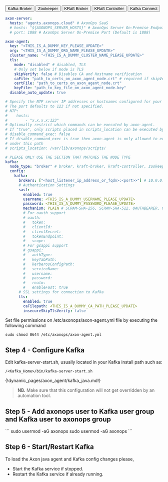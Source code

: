 <br/>
<br/>

<div class="w3-bar w3-light-grey">
  <button class="w3-bar-item w3-button tabSelected w3-grey" id="Broker" onclick="selectKafkaType(event,'Broker')">Kafka Broker</button>
  <button class="w3-bar-item w3-button tabSelected" id="Zookeeper" onclick="selectKafkaType(event,'Zookeeper')">Zookeeper</button>
  <button class="w3-bar-item w3-button tabSelected" id="KRaftBroker" onclick="selectKafkaType(event,'KRaftBroker')">KRaft Broker</button>
  <button class="w3-bar-item w3-button tabSelected" id="KRaftController" onclick="selectKafkaType(event,'KRaftController')">KRaft Controller</button>
  <button class="w3-bar-item w3-button tabSelected" id="Connect" onclick="selectKafkaType(event,'Connect')">Kafka Connect</button>
</div>
<div id="Broker" class="axon_kafka_dynamic_s1">

```yaml hl_lines="9"
axon-server:
  hosts: "agents.axonops.cloud" # AxonOps SaaS
  # hosts: "${AXONOPS_SERVER_HOSTS}" # AxonOps Server On-Premise Endpoint
  # port: 1888 # AxonOps Server On-Premise Port (Default is 1888)

axon-agent:
  key: "<THIS_IS_A_DUMMY_KEY_PLEASE_UPDATE>"
  org: "<THIS_IS_A_DUMMY_ORG_NAME_PLEASE_UPDATE>"
  cluster_name: "<THIS_IS_A_DUMMY_CLUSTER_NAME_PLEASE_UPDATE>"
  tls:
    mode: "disabled" # disabled, TLS
    # Only set below if mode is TLS
    skipVerify: false # Disables CA and Hostname verification
    caFile: "path_to_certs_on_axon_agent_node.crt" # required if skipVerify is not set and you are using a self-signed cert
    certFile: "path_to_certs_on_axon_agent_node.crt"
    keyFile: "path_to_key_file_on_axon_agent_node.key"
  disable_auto_update: true

# Specify the NTP server IP addresses or hostnames configured for your hosts
# The port defaults to 123 if not specified.
# NTP:
#    hosts:
#        - "x.x.x.x:123"
# Optionally restrict which commands can be executed by axon-agent.
# If "true", only scripts placed in scripts_location can be executed by axon-agent.
# disable_command_exec: false
# If disable_command_exec is true then axon-agent is only allowed to execute scripts
# under this path
# scripts_location: /var/lib/axonops/scripts/

# PLEASE ONLY USE THE SECTION THAT MATCHES THE NODE TYPE
kafka:
  node_type: "broker" # broker, kraft-broker, kraft-controller, zookeeper, connect
  config:
    kafka:
      brokers: ["<host_listener_ip_address_or_fqdn>:<port>>"] # 10.0.0.2:9092 or 10.20.30.40:9094 or this_is_my_server.domain.com:9093
      # Authentication Settings
      sasl:
        enabled: true
        username: <THIS_IS_A_DUMMY_USERNAME_PLEASE_UPDATE>
        password: <THIS_IS_A_DUMMY_PASSWORD_PLEASE_UPDATE>
        mechanism: PLAIN # SCRAM-SHA-256, SCRAM-SHA-512, OAUTHBEARER, GSSAPI
        # For oauth support
        # oauth:
        #   token:
        #   clientId:
        #   clientSecret:
        #   tokenEndpoint:
        #   scope:
        # For gsappi support
        # gsappi:
        #   authType:
        #   keyTabPath:
        #   kerberosConfigPath:
        #   serviceName:
        #   username:
        #   password:
        #   realm:
        #   enableFast: true
      # SSL settings for connection to Kafka
      tls:
        enabled: true
        caFilepath: <THIS_IS_A_DUMMY_CA_PATH_PLEASE_UPDATE>
        insecureSkipTlsVerify: false
```
</div>

<div id="Zookeeper" class="axon_kafka_dynamic_s1" style="display:none">

```yaml hl_lines="9"
axon-server:
  hosts: "agents.axonops.cloud" # AxonOps SaaS
  # hosts: "${AXONOPS_SERVER_HOSTS}" # AxonOps Server On-Premise Endpoint
  # port: 1888 # AxonOps Server On-Premise Port (Default is 1888)

axon-agent:
  key: "<THIS_IS_A_DUMMY_KEY_PLEASE_UPDATE>"
  org: "<THIS_IS_A_DUMMY_ORG_NAME_PLEASE_UPDATE>"
  cluster_name: "<THIS_IS_A_DUMMY_CLUSTER_NAME_PLEASE_UPDATE>"
  tls:
    mode: "disabled" # disabled, TLS
    # Only set below if mode is TLS
    skipVerify: false # Disables CA and Hostname verification
    caFile: "path_to_certs_on_axon_agent_node.crt" # required if skipVerify is not set and you are using a self-signed cert
    certFile: "path_to_certs_on_axon_agent_node.crt"
    keyFile: "path_to_key_file_on_axon_agent_node.key"
  disable_auto_update: true

# Specify the NTP server IP addresses or hostnames configured for your hosts
# The port defaults to 123 if not specified.
# NTP:
#    hosts:
#        - "x.x.x.x:123"
# Optionally restrict which commands can be executed by axon-agent.
# If "true", only scripts placed in scripts_location can be executed by axon-agent.
# disable_command_exec: false
# If disable_command_exec is true then axon-agent is only allowed to execute scripts
# under this path
# scripts_location: /var/lib/axonops/scripts/

kafka:
  node_type: "zookeeper" # broker, kraft-broker, kraft-controller, zookeeper, connect
  rack: "<EXAMPLE_COULD_BE_A_RACK_AZ_OR_REGION>"
  # Please do not change the below value for Zookeeper Nodes
  tier0:
    metrics:
      jvm_:
        - "java.lang:*"
      zk_:
        - "org.apache.ZooKeeperService:*"
```
</div>

<div id="KRaftBroker" class="axon_kafka_dynamic_s1" style="display:none">

```yaml hl_lines="9"
axon-server:
  hosts: "agents.axonops.cloud" # AxonOps SaaS
  # hosts: "${AXONOPS_SERVER_HOSTS}" # AxonOps Server On-Premise Endpoint
  # port: 1888 # AxonOps Server On-Premise Port (Default is 1888)

axon-agent:
  key: "<THIS_IS_A_DUMMY_KEY_PLEASE_UPDATE>"
  org: "<THIS_IS_A_DUMMY_ORG_NAME_PLEASE_UPDATE>"
  cluster_name: "<THIS_IS_A_DUMMY_CLUSTER_NAME_PLEASE_UPDATE>"
  tls:
    mode: "disabled" # disabled, TLS
    # Only set below if mode is TLS
    skipVerify: false # Disables CA and Hostname verification
    caFile: "path_to_certs_on_axon_agent_node.crt" # required if skipVerify is not set and you are using a self-signed cert
    certFile: "path_to_certs_on_axon_agent_node.crt"
    keyFile: "path_to_key_file_on_axon_agent_node.key"
  disable_auto_update: true

# Specify the NTP server IP addresses or hostnames configured for your hosts
# The port defaults to 123 if not specified.
# NTP:
#    hosts:
#        - "x.x.x.x:123"
# Optionally restrict which commands can be executed by axon-agent.
# If "true", only scripts placed in scripts_location can be executed by axon-agent.
# disable_command_exec: false
# If disable_command_exec is true then axon-agent is only allowed to execute scripts
# under this path
# scripts_location: /var/lib/axonops/scripts/

kafka:
  node_type: "kraft-broker" # broker, kraft-broker, kraft-controller, zookeeper, connect
  group: "testgroup"
  datacenter: "testdc"
  config:
    kafka: 
      brokers: ["<host_listener_ip_address_or_fqdn>:<port>>"] # 10.0.0.2:9092 or 10.20.30.40:9094 or this_is_my_server.domain.com:9093
      sasl:
        enabled: true
        username: <THIS_IS_A_DUMMY_USERNAME_PLEASE_UPDATE>
        password: <THIS_IS_A_DUMMY_PASSWORD_PLEASE_UPDATE>
        mechanism: PLAIN # SCRAM-SHA-256, SCRAM-SHA-512, OAUTHBEARER, GSSAPI
  metrics:
    enabled: true
    request_interval: 5
```
</div>

<div id="KRaftController" class="axon_kafka_dynamic_s1" style="display:none">

```yaml hl_lines="9"
axon-server:
  hosts: "agents.axonops.cloud" # AxonOps SaaS
  # hosts: "${AXONOPS_SERVER_HOSTS}" # AxonOps Server On-Premise Endpoint
  # port: 1888 # AxonOps Server On-Premise Port (Default is 1888)

axon-agent:
  key: "<THIS_IS_A_DUMMY_KEY_PLEASE_UPDATE>"
  org: "<THIS_IS_A_DUMMY_ORG_NAME_PLEASE_UPDATE>"
  cluster_name: "<THIS_IS_A_DUMMY_CLUSTER_NAME_PLEASE_UPDATE>"
  tls:
    mode: "disabled" # disabled, TLS
    # Only set below if mode is TLS
    skipVerify: false # Disables CA and Hostname verification
    caFile: "path_to_certs_on_axon_agent_node.crt" # required if skipVerify is not set and you are using a self-signed cert
    certFile: "path_to_certs_on_axon_agent_node.crt"
    keyFile: "path_to_key_file_on_axon_agent_node.key"
  disable_auto_update: true

# Specify the NTP server IP addresses or hostnames configured for your hosts
# The port defaults to 123 if not specified.
# NTP:
#    hosts:
#        - "x.x.x.x:123"
# Optionally restrict which commands can be executed by axon-agent.
# If "true", only scripts placed in scripts_location can be executed by axon-agent.
# disable_command_exec: false
# If disable_command_exec is true then axon-agent is only allowed to execute scripts
# under this path
# scripts_location: /var/lib/axonops/scripts/

kafka:
  node_type: "kraft-controller" # broker, kraft-broker, kraft-controller, zookeeper, connect
  group: "testgroup"
  datacenter: "testdc"
  config:
    kafka: 
      brokers: ["<host_listener_ip_address_or_fqdn>:<port>>"] # 10.0.0.2:9092 or 10.20.30.40:9094 or this_is_my_server.domain.com:9093
      sasl:
        enabled: true
        username: <THIS_IS_A_DUMMY_USERNAME_PLEASE_UPDATE>
        password: <THIS_IS_A_DUMMY_PASSWORD_PLEASE_UPDATE>
        mechanism: PLAIN # SCRAM-SHA-256, SCRAM-SHA-512, OAUTHBEARER, GSSAPI
  metrics:
    enabled: true
    request_interval: 5
```
</div>

<div id="Connect" class="axon_kafka_dynamic_s1" style="display:none">

```yaml hl_lines="9"
axon-server:
  hosts: "agents.axonops.cloud" # AxonOps SaaS
  # hosts: "${AXONOPS_SERVER_HOSTS}" # AxonOps Server On-Premise Endpoint
  # port: 1888 # AxonOps Server On-Premise Port (Default is 1888)

axon-agent:
  key: "<THIS_IS_A_DUMMY_KEY_PLEASE_UPDATE>"
  org: "<THIS_IS_A_DUMMY_ORG_NAME_PLEASE_UPDATE>"
  cluster_name: "<THIS_IS_A_DUMMY_CLUSTER_NAME_PLEASE_UPDATE>"
  tls:
    mode: "disabled" # disabled, TLS
    # Only set below if mode is TLS
    skipVerify: false # Disables CA and Hostname verification
    caFile: "path_to_certs_on_axon_agent_node.crt" # required if skipVerify is not set and you are using a self-signed cert
    certFile: "path_to_certs_on_axon_agent_node.crt"
    keyFile: "path_to_key_file_on_axon_agent_node.key"
  disable_auto_update: true

# Specify the NTP server IP addresses or hostnames configured for your hosts
# The port defaults to 123 if not specified.
# NTP:
#    hosts:
#        - "x.x.x.x:123"
# Optionally restrict which commands can be executed by axon-agent.
# If "true", only scripts placed in scripts_location can be executed by axon-agent.
# disable_command_exec: false
# If disable_command_exec is true then axon-agent is only allowed to execute scripts
# under this path
# scripts_location: /var/lib/axonops/scripts/

kafka:
  node_type: "connect" # broker, kraft-broker, kraft-controller, zookeeper, connect
  group: "testgroup"
  datacenter: "testdc"
  rack: "testrack"
  config:
    connect:
      enabled: true
      clusters:
        - name: testconnectcluster
          url: "http://<host_listener_ip_address_or_fqdn>:<port>>" #Can be HTTP/HTTPS
```
</div>

<!-- Set the Axon-Agent File Permissions -->
Set file permissions on /etc/axonops/axon-agent.yml file by executing the following command

```
sudo chmod 0644 /etc/axonops/axon-agent.yml
```
<!-- Step 4 -->
<div id="Broker" class="axon_kafka_dynamic_s2">
<h2>Step 4 - Configure Kafka</h2>

Edit kafka-server-start.sh, usually located in your Kafka install path such as: 

<p><code>/&lt;Kafka_Home&gt;/bin/kafka-server-start.sh</code></p>
</div>

<div id="Zookeeper" class="axon_kafka_dynamic_s2" style="display:none">
<h2>Step 4 - Configure Zookeeper</h2>

Edit zookeeper-server-start.sh, usually located in your Zookeeper install path such as: 

<p><code>/&lt;Zookeeper_Home&gt;/bin/zookeeper-server-start.sh</code></p>
</div>

<div id="KRaftBroker" class="axon_kafka_dynamic_s2" style="display:none">
<h2>Step 4 - Configure KRaft Broker</h2>

Edit kafka-server-start.sh, usually located in your Kafka install path such as: 

<p><code>/&lt;Kafka_Home&gt;/bin/kafka-server-start.sh</code></p>
</div>

<div id="KRaftController" class="axon_kafka_dynamic_s2" style="display:none">
<h2>Step 4 - Configure KRaft Controller</h2>

Edit kafka-server-start.sh, usually located in your Kafka install path such as: 

<p><code>/&lt;Kafka_Home&gt;/bin/kafka-server-start.sh</code></p>
</div>

<div id="Connect" class="axon_kafka_dynamic_s2" style="display:none">
<h2>Step 4 - Configure Connect</h2>

Edit connect-distributed.sh, usually located in your Kafka install path such as: 

<p><code>/&lt;Kafka_Home&gt;/bin/connect-distributed.sh </code></p>
</div>
<!-- Load Dynamic Java section -->
{!dynamic_pages/axon_agent/kafka_java.md!}
<!-- Step 4 end -->
<blockquote>
<p><strong>NB.</strong> Make sure that this configuration will not get overridden by an automation tool.</p>
</blockquote>

 <!-- Step 5 to 6 -->
<div id="Broker" class="axon_kafka_dynamic_s5">
<h2>Step 5 - Add axonops user to Kafka user group and Kafka user to axonops group</h2>
```
sudo usermod -aG <your_kafka_group> axonops
sudo usermod -aG axonops <your_kafka_user>
```

<h2>Step 6 - Start/Restart Kafka</h2>

To load the Axon java agent and Kafka config changes please,

<ul>
<li>Start the Kafka service if stopped. </li>
<li>Restart the Kafka service if already running.</li>
</ul>
</div>

<div id="Zookeeper" class="axon_kafka_dynamic_s5" style="display:none">
<h2>Step 5 - Add axonops user to Zookeeper user group and Zookeeper user to axonops group</h2>
```
sudo usermod -aG <your_zookeeper_group> axonops
sudo usermod -aG axonops <your_zookeeper_user>
```

<h2>Step 6 - Start/Restart Zookeeper</h2>

To load the Axon java agent and Zookeeper config changes please,

<ul>
<li>Start the Zookeeper service if stopped. </li>
<li>Restart the Zookeeper service if already running.</li>
</ul>
</div>

<div id="KRaftBroker" class="axon_kafka_dynamic_s5" style="display:none">
<h2>Step 5 - Add axonops user to KRaft Broker user group and KRaft Broker user to axonops group</h2>
```
sudo usermod -aG <your_kraft_group> axonops
sudo usermod -aG axonops <your_kraft_user>
```

<h2>Step 6 - Start/Restart KRaft Broker</h2>

To load the Axon java agent and Kafka KRaft config changes please,

<ul>
<li>Start the Kafka KRaft service if stopped. </li>
<li>Restart the Kafka KRaft service if already running.</li>
</ul>
</div>

<div id="KRaftController" class="axon_kafka_dynamic_s5" style="display:none">
<h2>Step 5 - Add axonops user to KRaft Controller user group and KRaft Controller user to axonops group</h2>
```
sudo usermod -aG <your_kraft_group> axonops
sudo usermod -aG axonops <your_kraft_user>
```

<h2>Step 6 - Start/Restart KRaft Controller</h2>

To load the Axon java agent and Kafka KRaft config changes please,

<ul>
<li>Start the Kafka KRaft service if stopped. </li>
<li>Restart the Kafka KRaft service if already running.</li>
</ul>
</div>

<div id="Connect" class="axon_kafka_dynamic_s5" style="display:none">
<h2>Step 5 - Add axonops user to Kafka Connect user group and Kafka Connect user to axonops group</h2>
```
sudo usermod -aG <your_connect_group> axonops
sudo usermod -aG axonops <your_connect_user>
```

<h2>Step 6 - Start/Restart Kafka Connect</h2>

To load the Axon java agent and Kafka Connect config changes please,

<ul>
<li>Start the Kafka Connect service if stopped. </li>
<li>Restart the Kafka Connect service if already running.</li>
</ul>
</div>
